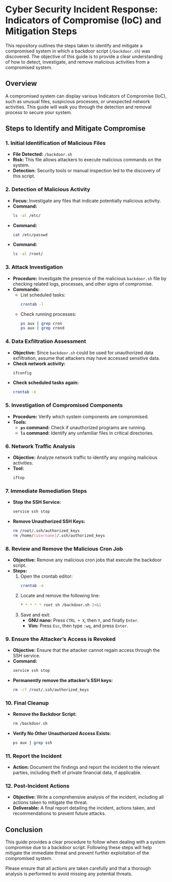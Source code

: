 

# Cyber Security Incident Response: Indicators of Compromise (IoC) and Mitigation Steps

This repository outlines the steps taken to identify and mitigate a compromised system in which a backdoor script (`/backdoor.sh`) was discovered. The objective of this guide is to provide a clear understanding of how to detect, investigate, and remove malicious activities from a compromised system.

## Overview

A compromised system can display various Indicators of Compromise (IoC), such as unusual files, suspicious processes, or unexpected network activities. This guide will walk you through the detection and removal process to secure your system.

## Steps to Identify and Mitigate Compromise

### 1. **Initial Identification of Malicious Files**
   - **File Detected:** `/backdoor.sh`
   - **Risk:** This file allows attackers to execute malicious commands on the system.
   - **Detection:** Security tools or manual inspection led to the discovery of this script.

### 2. **Detection of Malicious Activity**
   - **Focus:** Investigate any files that indicate potentially malicious activity.
   - **Command:** 
     ```bash
     ls -al /etc/
     ```
   - **Command:** 
     ```bash
     cat /etc/passwd
     ```
   - **Command:** 
     ```bash
     ls -al /root/
     ```

### 3. **Attack Investigation**
   - **Procedure:** Investigate the presence of the malicious `backdoor.sh` file by checking related logs, processes, and other signs of compromise.
   - **Commands:**
     - List scheduled tasks:
       ```bash
       crontab -l
       ```
     - Check running processes:
       ```bash
       ps aux | grep cron
       ps aux | grep crond
       ```

### 4. **Data Exfiltration Assessment**
   - **Objective:** Since `backdoor.sh` could be used for unauthorized data exfiltration, assume that attackers may have accessed sensitive data.
   - **Check network activity:**
     ```bash
     ifconfig
     ```
   - **Check scheduled tasks again:**
     ```bash
     crontab -e
     ```

### 5. **Investigation of Compromised Components**
   - **Procedure:** Verify which system components are compromised.
   - **Tools:**
     - **`ps` command:** Check if unauthorized programs are running.
     - **`ls` command:** Identify any unfamiliar files in critical directories.

### 6. **Network Traffic Analysis**
   - **Objective:** Analyze network traffic to identify any ongoing malicious activities.
   - **Tool:** 
     ```bash
     iftop
     ```

### 7. **Immediate Remediation Steps**
   - **Stop the SSH Service:**
     ```bash
     service ssh stop
     ```
   - **Remove Unauthorized SSH Keys:**
     ```bash
     rm /root/.ssh/authorized_keys
     rm /home/[username]/.ssh/authorized_keys
     ```

### 8. **Review and Remove the Malicious Cron Job**
   - **Objective:** Remove any malicious cron jobs that execute the backdoor script.
   - **Steps:**
     1. Open the crontab editor:
        ```bash
        crontab -e
        ```
     2. Locate and remove the following line:
        ```bash
        * * * * * root sh /backdoor.sh 2>&1
        ```
     3. Save and exit:
        - **GNU nano:** Press `CTRL + X`, then `Y`, and finally `Enter`.
        - **Vim:** Press `Esc`, then type `:wq`, and press `Enter`.

### 9. **Ensure the Attacker’s Access is Revoked**
   - **Objective:** Ensure that the attacker cannot regain access through the SSH service.
   - **Command:** 
     ```bash
     service ssh stop
     ```
   - **Permanently remove the attacker’s SSH keys:**
     ```bash
     rm -rf /root/.ssh/authorized_keys
     ```

### 10. **Final Cleanup**
   - **Remove the Backdoor Script:**
     ```bash
     rm /backdoor.sh
     ```
   - **Verify No Other Unauthorized Access Exists:**
     ```bash
     ps aux | grep ssh
     ```

### 11. **Report the Incident**
   - **Action:** Document the findings and report the incident to the relevant parties, including theft of private financial data, if applicable.

### 12. **Post-Incident Actions**
   - **Objective:** Write a comprehensive analysis of the incident, including all actions taken to mitigate the threat.
   - **Deliverable:** A final report detailing the incident, actions taken, and recommendations to prevent future attacks.

## Conclusion

This guide provides a clear procedure to follow when dealing with a system compromise due to a backdoor script. Following these steps will help mitigate the immediate threat and prevent further exploitation of the compromised system. 

Please ensure that all actions are taken carefully and that a thorough analysis is performed to avoid missing any potential threats.

